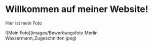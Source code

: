 # Willkommen auf meiner Website!

Hier ist mein Foto

![Mein Foto](images/Bewerbungsfoto Merlin Wassermann_Zugeschnitten.jpeg)
